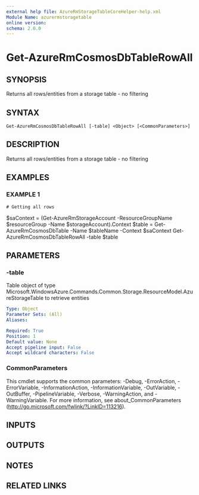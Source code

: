 ```yaml
---
external help file: AzureRmStorageTableCoreHelper-help.xml
Module Name: azurermstoragetable
online version:
schema: 2.0.0
---
```


# Get-AzureRmCosmosDbTableRowAll

## SYNOPSIS
Returns all rows/entities from a storage table - no filtering

## SYNTAX

```
Get-AzureRmCosmosDbTableRowAll [-table] <Object> [<CommonParameters>]
```

## DESCRIPTION
Returns all rows/entities from a storage table - no filtering

## EXAMPLES

### EXAMPLE 1
```
# Getting all rows
```

$saContext = (Get-AzureRmStorageAccount -ResourceGroupName $resourceGroup -Name $storageAccount).Context
$table = Get-AzureRmCosmosDbTable -Name $tableName -Context $saContext
Get-AzureRmCosmosDbTableRowAll -table $table

## PARAMETERS

### -table
Table object of type Microsoft.WindowsAzure.Commands.Common.Storage.ResourceModel.AzureStorageTable to retrieve entities

```yaml
Type: Object
Parameter Sets: (All)
Aliases:

Required: True
Position: 1
Default value: None
Accept pipeline input: False
Accept wildcard characters: False
```

### CommonParameters
This cmdlet supports the common parameters: -Debug, -ErrorAction, -ErrorVariable, -InformationAction, -InformationVariable, -OutVariable, -OutBuffer, -PipelineVariable, -Verbose, -WarningAction, and -WarningVariable.
For more information, see about_CommonParameters (http://go.microsoft.com/fwlink/?LinkID=113216).

## INPUTS

## OUTPUTS

## NOTES

## RELATED LINKS
